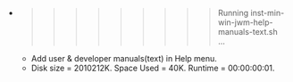 * >>>>>>>>> Running inst-min-win-jwm-help-manuals-text.sh ...
  * Add user & developer manuals(text) in Help menu.
  * Disk size = 2010212K. Space Used = 40K. Runtime = 00:00:00:01.
